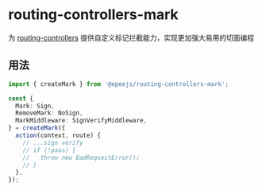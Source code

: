 # routing-controllers-mark

为 [routing-controllers](https://github.com/typestack/routing-controllers) 提供自定义标记拦截能力，实现更加强大易用的切面编程

## 用法

```ts
import { createMark } from '@epeejs/routing-controllers-mark';

const {
  Mark: Sign,
  RemoveMark: NoSign,
  MarkMiddleware: SignVerifyMiddleware,
} = createMark({
  action(context, route) {
    // ...sign verify
    // if (!paas) {
    //   throw new BadRequestError();
    // }
  },
});
```
